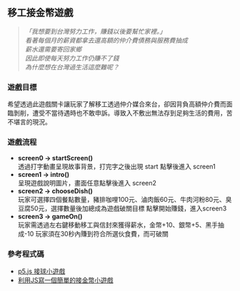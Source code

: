 ## 移工接金幣遊戲
> *「我想要到台灣努力工作，賺錢以後要幫忙家裡。」*  
> *看著每個月的薪資都拿去還高額的仲介費債務與服務費抽成*  
> *薪水還需要寄回家鄉*  
> *因此即使每天努力工作仍賺不了錢*  
> *為什麼想在台灣過生活這麼難呢？*  

### 遊戲目標
希望透過此遊戲關卡讓玩家了解移工透過仲介媒合來台，卻因背負高額仲介費而面臨剝削，遭受不當待遇時也不敢申訴。導致入不敷出無法存到足夠生活的費用，苦不堪言的現況。

### 遊戲流程
- **screen0 → startScreen()**  
  透過打字動畫呈現故事背景，打完字之後出現 start 點擊後進入 screen1
- **screen1 → intro()**  
  呈現遊戲說明圖片，畫面任意點擊後進入 screen2
- **screen2 → chooseDish()**  
  玩家可選擇四個餐點數量，豬排咖哩100元、滷肉飯60元、牛肉河粉80元、臭豆腐50元，選擇數量後加總成為遊戲破關目標
  點擊開始賺錢，進入screen3
- **screen3 → gameOn()**  
  玩家需透過左右鍵移動移工與信封來獲得薪水，金幣+10、銀幣+5、黑手抽成-10
  玩家須在30秒內賺到符合所選伙食費，而可破關

### 參考程式碼
- [p5.js 接球小遊戲](https://editor.p5js.org/ehersh/sketches/Hk52gNXR7"游標顯示")  
- [利用JS寫一個簡單的接金幣小遊戲](https://blog.csdn.net/m0_54932975/article/details/123884199 "游標顯示")
